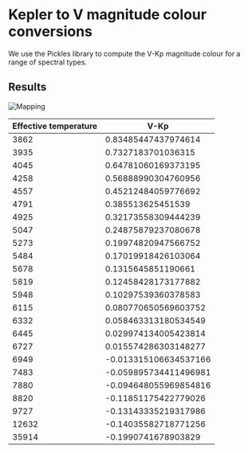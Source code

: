 Kepler to V magnitude colour conversions
========================================

We use the Pickles library to compute the V-Kp magnitude colour for a range of spectral types.



Results
-------

![Mapping](https://raw.github.com/mindriot101/kepler-colour-conversion/master/output/plot.png)

Effective temperature | V-Kp
-----|----------------------
3862 | 0.83485447437974614
3935 | 0.7327183701036315
4045 | 0.64781060169373195
4258 | 0.56888990304760956
4557 | 0.45212484059776692
4791 | 0.385513625451539
4925 | 0.32173558309444239
5047 | 0.24875879237080678
5273 | 0.19974820947566752
5484 | 0.17019918426103064
5678 | 0.1315645851190661
5819 | 0.12458428173177882
5948 | 0.10297539360378583
6115 | 0.080770650569603752
6332 | 0.058463313180534549
6445 | 0.029974134005423814
6727 | 0.015574286303148277
6949 | -0.013315106634537166
7483 | -0.059895734411496981
7880 | -0.094648055969854816
8820 | -0.11851175422779026
9727 | -0.13143335219317986
12632 | -0.14035582718771256
35914 | -0.1990741678903829
